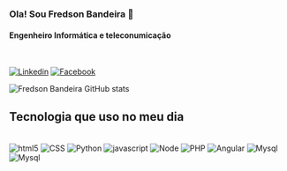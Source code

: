 ### Ola! Sou Fredson Bandeira 👋
#### Engenheiro Informática e teleconumicação 
<br/>

[![Linkedin](https://img.shields.io/badge/LinkedIn-0077B5?style=for-the-badge&logo=linkedin&logoColor=white)](https://www.linkedin.com/in/uta-std-fredson-pires-bandeira-79903322a/)
[![Facebook](https://img.shields.io/badge/Facebook-1877F2?style=for-the-badge&logo=facebook&logoColor=white)](https://www.facebook.com/fredson.piresbandeira/)
 <br>

 ![Fredson Bandeira GitHub stats](https://github-readme-stats.vercel.app/api?username=fredsonbandeira&show_icons=true&theme=dracula)

 ## Tecnologia que uso no meu dia

 <div style="display: inline_block"><br/>
 <img align="center" alt="html5" src="https://img.shields.io/badge/HTML-239120?style=for-the-badge&logo=html5&logoColor=white">
 <img align="center" alt="CSS" src="https://img.shields.io/badge/CSS-239120?&style=for-the-badge&logo=css3&logoColor=white">
  <img align="center" alt="Python" src="https://img.shields.io/badge/Python-3776AB?style=for-the-badge&logo=python&logoColor=white">
  <img align="center" alt="javascript" src="https://img.shields.io/badge/JavaScript-F7DF1E?style=for-the-badge&logo=javascript&logoColor=black">
  <img align="center" alt="Node" src="https://img.shields.io/badge/Node.js-43853D?style=for-the-badge&logo=node.js&logoColor=white">
  <img align="center" alt="PHP" src="https://img.shields.io/badge/PHP-777BB4?style=for-the-badge&logo=php&logoColor=white">
  <img align="center" alt="Angular" src="https://img.shields.io/badge/Angular-DD0031?style=for-the-badge&logo=angular&logoColor=white">
  <img align="center" alt="Mysql" src="https://img.shields.io/badge/MySQL-00000F?style=for-the-badge&logo=mysql&logoColor=white">
   <img align="center" alt="Mysql" src="https://img.shields.io/badge/Perl-39457E?style=for-the-badge&logo=perl&logoColor=white">
 </div>



